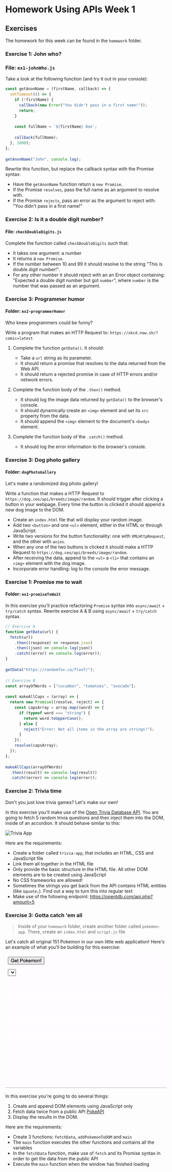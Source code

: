 # Homework Using APIs Week 1

## Exercises

The homework for this week can be found in the `homework` folder.

### Exercise 1: John who?

### File: `ex1-johnWho.js`

Take a look at the following function (and try it out in your console):

```js
const getAnonName = (firstName, callback) => {
  setTimeout(() => {
    if (!firstName) {
      callback(new Error("You didn't pass in a first name!"));
      return;
    }

    const fullName = `${firstName} Doe`;

    callback(fullName);
  }, 1000);
};

getAnonName("John", console.log);
```

Rewrite this function, but replace the callback syntax with the Promise syntax:

- Have the `getAnonName` function return a `new Promise`.
- If the Promise `resolves`, pass the full name as an argument to resolve with.
- If the Promise `rejects`, pass an error as the argument to reject with: "You didn't pass in a first name!"

### Exercise 2: Is it a double digit number?

#### File: `checkDoubleDigits.js`

Complete the function called `checkDoubleDigits` such that:

- It takes one argument: a number
- It returns a `new Promise`.
- If the number between 10 and 99 it should resolve to the string "This is double digit number!".
- For any other number it should reject with an an Error object containing: "Expected a double digit number but got `number`", where `number` is the number that was passed as an argument.

### Exercise 3: Programmer humor

#### Folder: `ex2-programmerHumor`

Who knew programmers could be funny?

Write a program that makes an HTTP Request to: `https://xkcd.now.sh/?comic=latest`

1. Complete the function `getData()`. It should:

   - Take a `url` string as its parameter.
   - It should return a promise that resolves to the data returned from the Web API.
   - It should return a rejected promise in case of HTTP errors and/or network errors.

2. Complete the function body of the `.then()` method.

   - It should log the image data returned by `getData()` to the browser's console.
   - It should dynamically create an `<img>` element and set its `src` property from the data.
   - It should append the `<img>` element to the document's `<body>` element.

3. Complete the function body of the `.catch()` method.

   - It should log the error information to the browser's console.

### Exercise 3: Dog photo gallery

#### Folder: `dogPhotoGallery`

Let's make a randomized dog photo gallery!

Write a function that makes a HTTP Request to `https://dog.ceo/api/breeds/image/random`. It should trigger after clicking a button in your webpage. Every time the button is clicked it should append a new dog image to the DOM.

- Create an `index.html` file that will display your random image.
- Add two `<button>` and one `<ul>` element, either in the HTML or through JavaScript.
- Write two versions for the button functionality: one with `XMLHttpRequest`, and the other with `axios`.
- When any one of the two buttons is clicked it should make a HTTP Request to `https://dog.ceo/api/breeds/image/random`.
- After receiving the data, append to the `<ul>` a `<li>` that contains an `<img>` element with the dog image.
- Incorporate error handling: log to the console the error message.

### Exercise 1: Promise me to wait

#### Folder: `ex1-promiseToWait`

In this exercise you'll practice refactoring `Promise` syntax into `async/await` + `try/catch` syntax. Rewrite exercise A & B using `async/await` + `try/catch` syntax.

```js
// Exercise A
function getData(url) {
  fetch(url)
    .then((response) => response.json)
    .then((json) => console.log(json))
    .catch((error) => console.log(error));
}

getData("https://randomfox.ca/floof/");

// Exercise B
const arrayOfWords = ["cucumber", "tomatoes", "avocado"];

const makeAllCaps = (array) => {
  return new Promise((resolve, reject) => {
    const capsArray = array.map((word) => {
      if (typeof word === "string") {
        return word.toUpperCase();
      } else {
        reject("Error: Not all items in the array are strings!");
      }
    });
    resolve(capsArray);
  });
};

makeAllCaps(arrayOfWords)
  .then((result) => console.log(result))
  .catch((error) => console.log(error));
```

### Exercise 2: Trivia time

Don't you just love trivia games? Let's make our own!

In this exercise you'll make use of the [Open Trivia Database API](https://opentdb.com/). You are going to fetch 5 random trivia questions and then inject them into the DOM, inside of an accordion. It should behave similar to this:

![Trivia App](./../assets/trivia-app.gif)

Here are the requirements:

- Create a folder called `trivia-app`, that includes an HTML, CSS and JavaScript file
- Link them all together in the HTML file
- Only provide the basic structure in the HTML file. All other DOM elements are to be created using JavaScript
- No CSS frameworks are allowed!
- Sometimes the strings you get back from the API contains HTML entities (like `&quote;`). Find out a way to turn this into regular text
- Make use of the following endpoint: <https://opentdb.com/api.php?amount=5>

### Exercise 3: Gotta catch 'em all

> Inside of your `homework` folder, create another folder called `pokemon-app`. There, create an `index.html` and `script.js` file

Let's catch all original 151 Pokemon in our own little web application! Here's an example of what you'll be building for this exercise:

![Pokemon App](../../assets/pokemon-app.gif)

In this exercise you're going to do several things:

1. Create and append DOM elements using JavaScript only
2. Fetch data twice from a public API [PokeAPI](https://pokeapi.co/)
3. Display the results in the DOM.

Here are the requirements:

- Create 3 functions: `fetchData`, `addPokemonToDOM` and `main`
- The `main` function executes the other functions and contains all the variables
- In the `fetchData` function, make use of `fetch` and its Promise syntax in order to get the data from the public API
- Execute the `main` function when the window has finished loading
